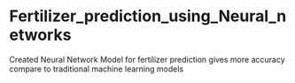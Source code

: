 # Fertilizer_prediction_using_Neural_networks
Created Neural Network Model for fertilizer prediction gives more accuracy compare to traditional machine learning models 
